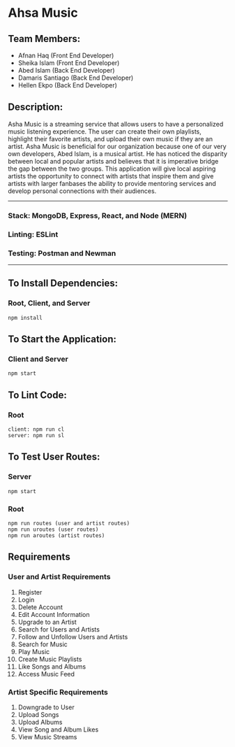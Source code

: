 # Ahsa Music

## Team Members:
* Afnan Haq (Front End Developer) 
* Sheika Islam (Front End Developer)
* Abed Islam (Back End Developer)
* Damaris Santiago (Back End Developer)
* Hellen Ekpo (Back End Developer)

## Description:
Asha Music is a streaming service that allows users to have a personalized music listening experience. The user can create their own playlists, highlight their favorite artists, and upload their own music if they are an artist. Asha Music is beneficial for our organization because one of our very own developers, Abed Islam, is a musical artist. He has noticed the disparity between local and popular artists and believes that it is imperative bridge the gap between the two groups. This application will give local aspiring artists the opportunity to connect with artists that inspire them and give artists with larger fanbases the ability to provide mentoring services and develop personal connections with their audiences.

_________________
### Stack: MongoDB, Express, React, and Node (MERN)
### Linting: ESLint
### Testing: Postman and Newman
_________________
## To Install Dependencies:

### Root, Client, and Server
    npm install

## To Start the Application:

### Client and Server
    npm start

## To Lint Code:
### Root
    client: npm run cl
    server: npm run sl

## To Test User Routes:
### Server
    npm start
### Root
    npm run routes (user and artist routes)
    npm run uroutes (user routes)
    npm run aroutes (artist routes)

## Requirements

### User and Artist Requirements
1. Register
1. Login
1. Delete Account
1. Edit Account Information
1. Upgrade to an Artist
1. Search for Users and Artists
1. Follow and Unfollow Users and Artists
1. Search for Music
1. Play Music
1. Create Music Playlists
1. Like Songs and Albums
1. Access Music Feed

### Artist Specific Requirements
1. Downgrade to User
1. Upload Songs
1. Upload Albums
1. View Song and Album Likes
1. View Music Streams
